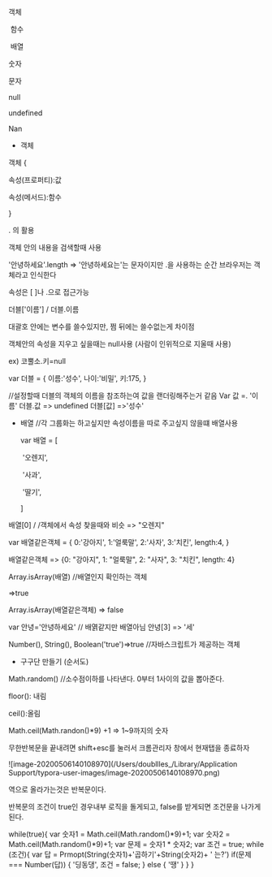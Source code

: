 객체

​	함수

​	배열

숫자

문자

null

undefined

Nan



- 객체

객체 {

속성(프로퍼티):값

속성(메서드):함수

}



. 의 활용

객체 안의 내용을 검색할때 사용

'안녕하세요'.length => '안녕하세요는'는 문자이지만 .을 사용하는 순간 브라우저는 객체라고 인식한다 



속성은 [ ]나 .으로 접근가능

더블['이름'] / 더블.이름



대괄호 안에는 변수를 쓸수있지만, 쩜 뒤에는 쓸수없는게 차이점



객체안의 속성을 지우고 싶을때는 null사용 (사람이 인위적으로 지울때 사용)

ex) 코뿔소.키=null



var 더블 = {
    이름:'성수',
    나이:'비밀',
    키:175,
}

//설정할때 더블의 객체의 이름을 참조하는여 값을 랜더링해주는거 같음
Var 값 =. '이름' 
더블.값 => undefined 
더블[값] =>'성수'



- 배열 //각 그룹화는 하고싶지만 속성이름을 따로 주고싶지 않을떄 배열사용

  var 배열 = [

  ​	'오렌지',

  ​	'사과',

  ​	'딸기',

  ]

배열[0] / /객체에서 속성 찾을때와 비슷
=> "오렌지"



var 배열같은객체 = {
    0:'강아지',
    1:'얼룩말',
    2:'사자',
    3:'치킨',
    length:4,
} 

배열같은객체 => {0: "강아지", 1: "얼룩말", 2: "사자", 3: "치킨", length: 4}



Array.isArray(배열) //배열인지 확인하는 객체

=>true

Array.isArray(배열같은객체)
=> false

var 안녕='안녕하세요' // 배엵같지만 배열아님
안녕[3] => '세'



Number(), String(), Boolean('true')=>true //자바스크립트가 제공하는 객체



- 구구단 만들기 (순서도)

Math.random()  //소수점이하를 나타낸다. 0부터 1사이의 값을 뽑아준다.

floor(): 내림

ceil():올림

Math.ceil(Math.randon()*9) +1 => 1~9까지의 숫자

무한반복문을 끝내려면 shift+esc를 눌러서 크롬관리자 창에서 현재탭을 종료하자

![image-20200506140108970](/Users/doubllles_/Library/Application Support/typora-user-images/image-20200506140108970.png)

역으로 올라가는것은 반복문이다.

반복문의 조건이  true인 경우내부 로직을 돌게되고, false를 받게되면 조건문을 나가게된다.



while(true){
var 숫자1 = Math.ceil(Math.random()*9)+1;
var 숫자2 = Math.ceil(Math.random()*9)+1;
var 문제 = 숫자1 * 숫자2;
var 조건 = true;
while (조건){ 
var 답 = Prmopt(String(숫자1)+'곱하기'+String(숫자2)+ ' 는?')
if(문제 === Number(답)) {
    '딩동댕',
    조건 = false;
} else {
    '땡'
}
}
}

